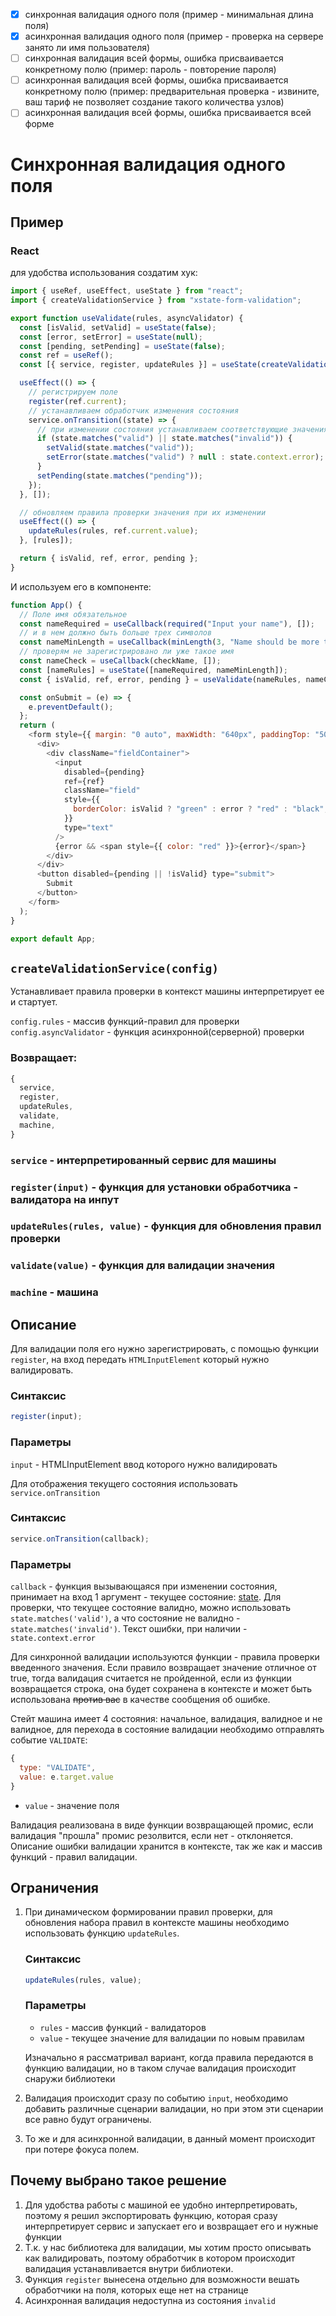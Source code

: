 - [x] синхронная валидация одного поля (пример - минимальная длина поля)
- [x] асинхронная валидация одного поля (пример - проверка на сервере занято ли имя пользователя)
- [ ] синхронная валидация всей формы, ошибка присваивается конкретному полю (пример: пароль - повторение пароля)
- [ ] асинхронная валидация всей формы, ошибка присваивается конкретному полю (пример: предварительная проверка - извините, ваш тариф не позволяет создание такого количества узлов)
- [ ] асинхронная валидация всей формы, ошибка присваивается всей форме

# Синхронная валидация одного поля

## Пример

### React

для удобства использования создатим хук:

```javascript
import { useRef, useEffect, useState } from "react";
import { createValidationService } from "xstate-form-validation";

export function useValidate(rules, asyncValidator) {
  const [isValid, setValid] = useState(false);
  const [error, setError] = useState(null);
  const [pending, setPending] = useState(false);
  const ref = useRef();
  const [{ service, register, updateRules }] = useState(createValidationService({ rules, asyncValidator }));

  useEffect(() => {
    // регистрируем поле
    register(ref.current);
    // устанавливаем обработчик изменения состояния
    service.onTransition((state) => {
      // при изменении состояния устанавливаем соответствующие значения
      if (state.matches("valid") || state.matches("invalid")) {
        setValid(state.matches("valid"));
        setError(state.matches("valid") ? null : state.context.error);
      }
      setPending(state.matches("pending"));
    });
  }, []);

  // обновляем правила проверки значения при их изменении
  useEffect(() => {
    updateRules(rules, ref.current.value);
  }, [rules]);

  return { isValid, ref, error, pending };
}
```

И используем его в компоненте:

```javascript
function App() {
  // Поле имя обязательное
  const nameRequired = useCallback(required("Input your name"), []);
  // и в нем должно быть больше трех символов
  const nameMinLength = useCallback(minLength(3, "Name should be more than 3 symbols"), []);
  // проверям не зарегистрировано ли уже такое имя
  const nameCheck = useCallback(checkName, []);
  const [nameRules] = useState([nameRequired, nameMinLength]);
  const { isValid, ref, error, pending } = useValidate(nameRules, nameCheck);

  const onSubmit = (e) => {
    e.preventDefault();
  };
  return (
    <form style={{ margin: "0 auto", maxWidth: "640px", paddingTop: "50px" }} onSubmit={onSubmit}>
      <div>
        <div className="fieldContainer">
          <input
            disabled={pending}
            ref={ref}
            className="field"
            style={{
              borderColor: isValid ? "green" : error ? "red" : "black",
            }}
            type="text"
          />
          {error && <span style={{ color: "red" }}>{error}</span>}
        </div>
      </div>
      <button disabled={pending || !isValid} type="submit">
        Submit
      </button>
    </form>
  );
}

export default App;
```

## `createValidationService(config)`

Устанавливает правила проверки в контекст машины интерпретирует ее и стартует.

`config.rules` - массив функций-правил для проверки
`config.asyncValidator` - функция асинхронной(серверной) проверки

### Возвращает:

```javascript
{
  service,
  register,
  updateRules,
  validate,
  machine,
}
```

### `service` - интерпретированный сервис для машины

### `register(input)` - функция для установки обработчика - валидатора на инпут

### `updateRules(rules, value)` - функция для обновления правил проверки

### `validate(value)` - функция для валидации значения

### `machine` - машина

## Описание

Для валидации поля его нужно зарегистрировать, с помощью функции `register`, на вход передать `HTMLInputElement` который нужно валидировать.

### Синтаксис

```javascript
register(input);
```

### Параметры

`input` - HTMLInputElement ввод которого нужно валидировать

Для отображения текущего состояния использовать `service.onTransition`

### Синтаксис

```javascript
service.onTransition(callback);
```

### Параметры

`callback` - функция вызывающаяся при изменении состояния, принимает на вход 1 аргумент - текущее состояние: [state](https://xstate.js.org/api/classes/state.html). Для проверки, что текущее состояние валидно, можно использовать `state.matches('valid')`, а что состояние не валидно - `state.matches('invalid')`. Текст ошибки, при наличии - `state.context.error`

Для синхронной валидации используются функции - правила проверки введенного значения. Если правило возвращает значение отличное от true, тогда валидация считается не пройденной, если из функции возвращается строка, она будет сохранена в контексте и может быть использована ~~против вас~~ в качестве сообщения об ошибке.

Стейт машина имеет 4 состояния: начальное, валидация, валидное и не валидное, для перехода в состояние валидации необходимо отправлять событие `VALIDATE`:

```javascript
{
  type: "VALIDATE",
  value: e.target.value
}
```

- `value` - значение поля

Валидация реализована в виде функции возвращающей промис, если валидация "прошла" промис резолвится, если нет - отклоняется. Описание ошибки валидации хранится в контексте, так же как и массив функций - правил валидации.

## Ограничения

1. При динамическом формировании правил проверки, для обновления набора правил в контексте машины необходимо использовать функцию `updateRules`.

   ### Синтаксис

   ```javascript
   updateRules(rules, value);
   ```

   ### Параметры

   - `rules` - массив функций - валидаторов
   - `value` - текущее значение для валидации по новым правилам

   Изначально я рассматривал вариант, когда правила передаются в функцию валидации, но в таком случае валидация происходит снаружи библиотеки

2. Валидация происходит сразу по событию `input`, необходимо добавить различные сценарии валидации, но при этом эти сценарии все равно будут ограничены.
3. То же и для асинхронной валидации, в данный момент происходит при потере фокуса полем. 

## Почему выбрано такое решение

1. Для удобства работы с машиной ее удобно интерпретировать, поэтому я решил экспортировать функцию, которая сразу интерпретирует сервис и запускает его и возвращает его и нужные функции
2. Т.к. у нас библиотека для валидации, мы хотим просто описывать как валидировать, поэтому обработчик в котором происходит валидация устанавливается внутри библиотеки.
3. Функция `register` вынесена отдельно для возможности вешать обработчики на поля, которых еще нет на странице
4. Асинхронная валидация недоступна из состояния `invalid`
